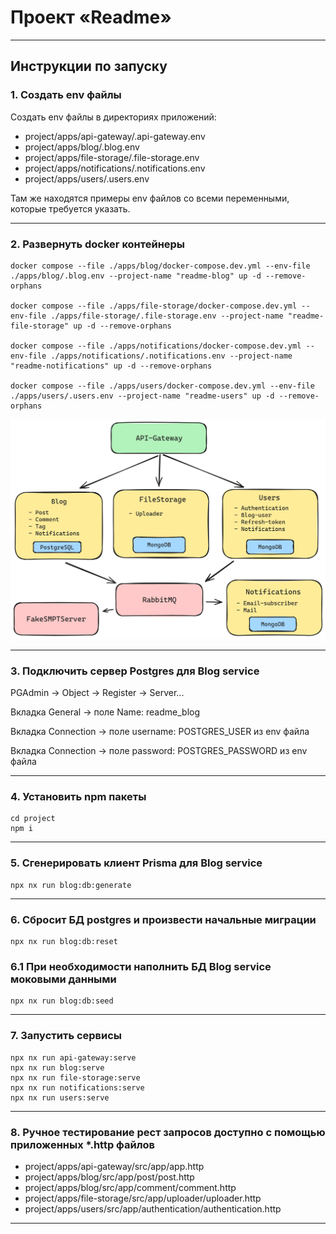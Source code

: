 # Проект «Readme»

---


## Инструкции по запуску

### 1. Создать env файлы

Создать env файлы в директориях приложений:

- project/apps/api-gateway/.api-gateway.env
- project/apps/blog/.blog.env
- project/apps/file-storage/.file-storage.env
- project/apps/notifications/.notifications.env
- project/apps/users/.users.env

Там же находятся примеры env файлов со всеми переменными, которые требуется указать.

---

### 2. Развернуть docker контейнеры

```shell
docker compose --file ./apps/blog/docker-compose.dev.yml --env-file ./apps/blog/.blog.env --project-name "readme-blog" up -d --remove-orphans

docker compose --file ./apps/file-storage/docker-compose.dev.yml --env-file ./apps/file-storage/.file-storage.env --project-name "readme-file-storage" up -d --remove-orphans

docker compose --file ./apps/notifications/docker-compose.dev.yml --env-file ./apps/notifications/.notifications.env --project-name "readme-notifications" up -d --remove-orphans

docker compose --file ./apps/users/docker-compose.dev.yml --env-file ./apps/users/.users.env --project-name "readme-users" up -d --remove-orphans
```

<img src="specification.png">

---

### 3. Подключить сервер Postgres для Blog service

PGAdmin -> Object -> Register -> Server...

Вкладка General -> поле Name: readme_blog

Вкладка Connection -> поле username: POSTGRES_USER из env файла

Вкладка Connection -> поле password: POSTGRES_PASSWORD из env файла

---

### 4. Установить npm пакеты

```
cd project
npm i
```

---

### 5. Сгенерировать клиент Prisma для Blog service

```shell
npx nx run blog:db:generate
```

---

### 6. Сбросит БД postgres и произвести начальные миграции

```shell
npx nx run blog:db:reset
```

### 6.1 При необходимости наполнить БД Blog service моковыми данными

```shell
npx nx run blog:db:seed
```

---

### 7. Запустить сервисы

```shell
npx nx run api-gateway:serve
npx nx run blog:serve
npx nx run file-storage:serve
npx nx run notifications:serve
npx nx run users:serve
```

---

### 8. Ручное тестирование рест запросов доступно с помощью приложенных *.http файлов

- project/apps/api-gateway/src/app/app.http
- project/apps/blog/src/app/post/post.http
- project/apps/blog/src/app/comment/comment.http
- project/apps/file-storage/src/app/uploader/uploader.http
- project/apps/users/src/app/authentication/authentication.http

---

